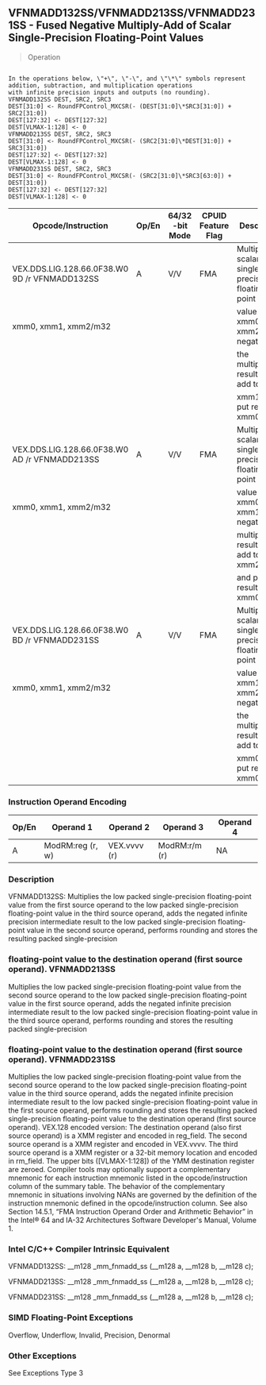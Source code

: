 ## VFNMADD132SS/VFNMADD213SS/VFNMADD231SS  -  Fused Negative Multiply-Add of Scalar Single-Precision Floating-Point Values

> Operation
``` slim

In the operations below, \"+\", \"-\", and \"\*\" symbols represent addition, subtraction, and multiplication operations
with infinite precision inputs and outputs (no rounding).
VFNMADD132SS DEST, SRC2, SRC3
DEST[31:0] <- RoundFPControl_MXCSR(- (DEST[31:0]\*SRC3[31:0]) + SRC2[31:0])
DEST[127:32] <- DEST[127:32]
DEST[VLMAX-1:128] <- 0
VFNMADD213SS DEST, SRC2, SRC3
DEST[31:0] <- RoundFPControl_MXCSR(- (SRC2[31:0]\*DEST[31:0]) + SRC3[31:0])
DEST[127:32] <- DEST[127:32]
DEST[VLMAX-1:128] <- 0
VFNMADD231SS DEST, SRC2, SRC3
DEST[31:0] <- RoundFPControl_MXCSR(- (SRC2[31:0]\*SRC3[63:0]) + DEST[31:0])
DEST[127:32] <- DEST[127:32]
DEST[VLMAX-1:128] <- 0

```

 Opcode/Instruction                           | Op/En| 64/32 -bit Mode| CPUID Feature Flag| Description                                    
 ---  | --- | --- | --- | ---
 VEX.DDS.LIG.128.66.0F38.W0 9D /r VFNMADD132SS| A    | V/V            | FMA               | Multiply scalar single-precision floating-point
 xmm0, xmm1, xmm2/m32                         |      |                |                   | value from xmm0 and xmm2/mem, negate           
                                              |      |                |                   | the multiplication result and add to           
                                              |      |                |                   | xmm1 and put result in xmm0.                   
 VEX.DDS.LIG.128.66.0F38.W0 AD /r VFNMADD213SS| A    | V/V            | FMA               | Multiply scalar single-precision floating-point
 xmm0, xmm1, xmm2/m32                         |      |                |                   | value from xmm0 and xmm1, negate the           
                                              |      |                |                   | multiplication result and add to xmm2/mem      
                                              |      |                |                   | and put result in xmm0.                        
 VEX.DDS.LIG.128.66.0F38.W0 BD /r VFNMADD231SS| A    | V/V            | FMA               | Multiply scalar single-precision floating-point
 xmm0, xmm1, xmm2/m32                         |      |                |                   | value from xmm1 and xmm2/mem, negate           
                                              |      |                |                   | the multiplication result and add to           
                                              |      |                |                   | xmm0 and put result in xmm0.                   

### Instruction Operand Encoding
 Op/En| Operand 1       | Operand 2   | Operand 3    | Operand 4
 ---  | --- | --- | --- | ---
 A    | ModRM:reg (r, w)| VEX.vvvv (r)| ModRM:r/m (r)| NA       

### Description
VFNMADD132SS: Multiplies the low packed single-precision floating-point value
from the first source operand to the low packed single-precision floating-point
value in the third source operand, adds the negated infinite precision intermediate
result to the low packed single-precision floating-point value in the second
source operand, performs rounding and stores the resulting packed single-precision
### floating-point value to the destination operand (first source operand). VFNMADD213SS
Multiplies the low packed single-precision floating-point value from the second
source operand to the low packed single-precision floating-point value in the
first source operand, adds the negated infinite precision intermediate result
to the low packed single-precision floating-point value in the third source
operand, performs rounding and stores the resulting packed single-precision
### floating-point value to the destination operand (first source operand). VFNMADD231SS
Multiplies the low packed single-precision floating-point value from the second
source operand to the low packed single-precision floating-point value in the
third source operand, adds the negated infinite precision intermediate result
to the low packed single-precision floating-point value in the first source
operand, performs rounding and stores the resulting packed single-precision
floating-point value to the destination operand (first source operand). VEX.128
encoded version: The destination operand (also first source operand) is a XMM
register and encoded in reg_field. The second source operand is a XMM register
and encoded in VEX.vvvv. The third source operand is a XMM register or a 32-bit
memory location and encoded in rm_field. The upper bits ([VLMAX-1:128]) of the
YMM destination register are zeroed. Compiler tools may optionally support a
complementary mnemonic for each instruction mnemonic listed in the opcode/instruction
column of the summary table. The behavior of the complementary mnemonic in situations
involving NANs are governed by the definition of the instruction mnemonic defined
in the opcode/instruction column. See also Section 14.5.1, “FMA Instruction
Operand Order and Arithmetic Behavior” in the Intel® 64 and IA-32 Architectures
Software Developer's Manual, Volume 1.



### Intel C/C++ Compiler Intrinsic Equivalent
VFNMADD132SS: __m128 _mm_fnmadd_ss (__m128 a, __m128 b, __m128 c);

VFNMADD213SS: __m128 _mm_fnmadd_ss (__m128 a, __m128 b, __m128 c);

VFNMADD231SS: __m128 _mm_fnmadd_ss (__m128 a, __m128 b, __m128 c);


### SIMD Floating-Point Exceptions
Overflow, Underflow, Invalid, Precision, Denormal


### Other Exceptions
See Exceptions Type 3
